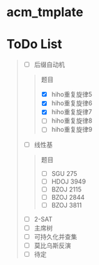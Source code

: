 # acm_tmplate

# ToDo List

> + [ ] 后缀自动机
> > 题目
> > + [x] hiho重复旋律5
> > + [x] hiho重复旋律6
> > + [x] hiho重复旋律7
> > + [ ] hiho重复旋律8
> > + [ ] hiho重复旋律9
> + [ ] 线性基
> > 题目
> > + [ ] SGU 275
> > + [ ] HDOJ 3949
> > + [ ] BZOJ 2115
> > + [ ] BZOJ 2844
> > + [ ] BZOJ 3811
> + [ ] 2-SAT
> + [ ] 主席树
> + [ ] 可持久化并查集
> + [ ] 莫比乌斯反演
> + [ ] 待定
